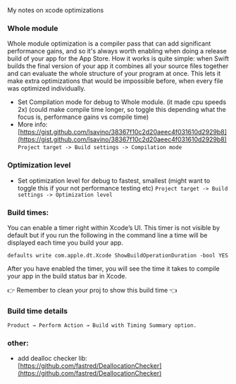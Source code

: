 My notes on xcode optimizations<!--more-->

### Whole module
Whole module optimization is a compiler pass that can add significant performance gains, and so it's always worth enabling when doing a release build of your app for the App Store. How it works is quite simple: when Swift builds the final version of your app it combines all your source files together and can evaluate the whole structure of your program at once. This lets it make extra optimizations that would be impossible before, when every file was optimized individually.
- Set Compilation mode for debug to Whole module. (it made cpu speeds 2x) (could make compile time longer, so toggle this depending what the focus is, performance gains vs compile time)  
- More info: [https://gist.github.com/lsavino/38367f10c2d20aeec4f031610d2929b8](https://gist.github.com/lsavino/38367f10c2d20aeec4f031610d2929b8)
`Project target -> Build settings -> Compilation mode`

### Optimization level
- Set optimization level for debug to fastest, smallest (might want to toggle this if your not performance testing etc)
`Project target -> Build settings -> Optimization level`

### Build times:
You can enable a timer right within Xcode’s UI. This timer is not visible by default but if you run the following in the command line a time will be displayed each time you build your app.

`defaults write com.apple.dt.Xcode ShowBuildOperationDuration -bool YES`

After you have enabled the timer, you will see the time it takes to compile your app in the build status bar in Xcode.

👉 Remember to clean your proj to show this build time 👈

### Build time details
`Product → Perform Action → Build with Timing Summary option.`

### other:
- add dealloc checker lib: [https://github.com/fastred/DeallocationChecker](https://github.com/fastred/DeallocationChecker)
